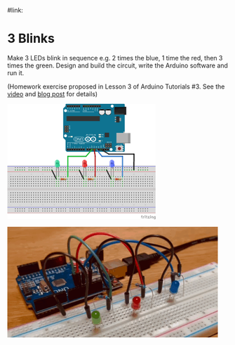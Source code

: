#link: 

# 3 Blinks

Make 3 LEDs blink in sequence e.g. 2 times the blue, 1 time the red, then 3 times the green. Design and build the circuit, write the Arduino software and run it.

(Homework exercise proposed in Lesson 3 of Arduino Tutorials #3. See the [video](https://www.youtube.com/watch?v=CfdaJ4z4u4w&list=PLGs0VKk2DiYw-L-RibttcvK-WBZm8WLEP&index=3 ) and [blog post](https://toptechboy.com/arduino-tutorial-3-understanding-how-breadboards-work/) for details)

 

<img src="./3blinks.png" style="zoom:33%;" />

![](./3blinks.gif)